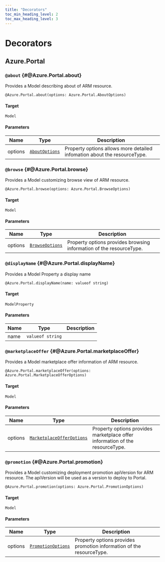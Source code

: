 ```yaml
---
title: "Decorators"
toc_min_heading_level: 2
toc_max_heading_level: 3
---
```


# Decorators

## Azure.Portal

### `@about` {#@Azure.Portal.about}

Provides a Model describing about of ARM resource.

```typespec
@Azure.Portal.about(options: Azure.Portal.AboutOptions)
```

#### Target

`Model`

#### Parameters

| Name    | Type                                                        | Description                                                              |
| ------- | ----------------------------------------------------------- | ------------------------------------------------------------------------ |
| options | [`AboutOptions`](./data-types.md#Azure.Portal.AboutOptions) | Property options allows more detailed infomation about the resourceType. |

### `@browse` {#@Azure.Portal.browse}

Provides a Model customizing browse view of ARM resource.

```typespec
@Azure.Portal.browse(options: Azure.Portal.BrowseOptions)
```

#### Target

`Model`

#### Parameters

| Name    | Type                                                          | Description                                                         |
| ------- | ------------------------------------------------------------- | ------------------------------------------------------------------- |
| options | [`BrowseOptions`](./data-types.md#Azure.Portal.BrowseOptions) | Property options provides browsing information of the resourceType. |

### `@displayName` {#@Azure.Portal.displayName}

Provides a Model Property a display name

```typespec
@Azure.Portal.displayName(name: valueof string)
```

#### Target

`ModelProperty`

#### Parameters

| Name | Type             | Description |
| ---- | ---------------- | ----------- |
| name | `valueof string` |             |

### `@marketplaceOffer` {#@Azure.Portal.marketplaceOffer}

Provides a Model marketplace offer information of ARM resource.

```typespec
@Azure.Portal.marketplaceOffer(options: Azure.Portal.MarketplaceOfferOptions)
```

#### Target

`Model`

#### Parameters

| Name    | Type                                                                              | Description                                                                  |
| ------- | --------------------------------------------------------------------------------- | ---------------------------------------------------------------------------- |
| options | [`MarketplaceOfferOptions`](./data-types.md#Azure.Portal.MarketplaceOfferOptions) | Property options provides marketplace offer information of the resourceType. |

### `@promotion` {#@Azure.Portal.promotion}

Provides a Model customizing deployment promotion apiVersion for ARM resource.
The apiVersion will be used as a version to deploy to Portal.

```typespec
@Azure.Portal.promotion(options: Azure.Portal.PromotionOptions)
```

#### Target

`Model`

#### Parameters

| Name    | Type                                                                | Description                                                          |
| ------- | ------------------------------------------------------------------- | -------------------------------------------------------------------- |
| options | [`PromotionOptions`](./data-types.md#Azure.Portal.PromotionOptions) | Property options provides promotion information of the resourceType. |
